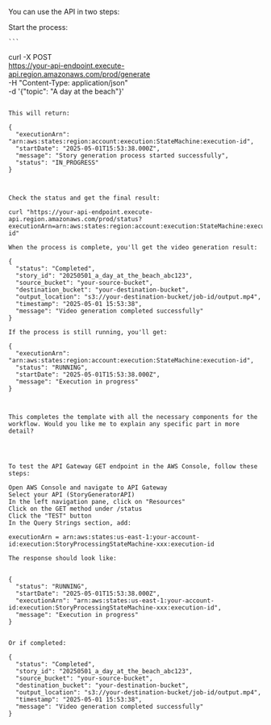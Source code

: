 You can use the API in two steps:

Start the process:

    ```
curl -X POST \
  https://your-api-endpoint.execute-api.region.amazonaws.com/prod/generate \
  -H "Content-Type: application/json" \
  -d '{"topic": "A day at the beach"}'
```
    
This will return:
    
{
  "executionArn": "arn:aws:states:region:account:execution:StateMachine:execution-id",
  "startDate": "2025-05-01T15:53:38.000Z",
  "message": "Story generation process started successfully",
  "status": "IN_PROGRESS"
}

  
    
Check the status and get the final result:
    
curl "https://your-api-endpoint.execute-api.region.amazonaws.com/prod/status?executionArn=arn:aws:states:region:account:execution:StateMachine:execution-id"
    
When the process is complete, you'll get the video generation result:
    
{
  "status": "Completed",
  "story_id": "20250501_a_day_at_the_beach_abc123",
  "source_bucket": "your-source-bucket",
  "destination_bucket": "your-destination-bucket",
  "output_location": "s3://your-destination-bucket/job-id/output.mp4",
  "timestamp": "2025-05-01 15:53:38",
  "message": "Video generation completed successfully"
}
    
If the process is still running, you'll get:
    
{
  "executionArn": "arn:aws:states:region:account:execution:StateMachine:execution-id",
  "status": "RUNNING",
  "startDate": "2025-05-01T15:53:38.000Z",
  "message": "Execution in progress"
}

    
    
This completes the template with all the necessary components for the workflow. Would you like me to explain any specific part in more detail?




To test the API Gateway GET endpoint in the AWS Console, follow these steps:

Open AWS Console and navigate to API Gateway
Select your API (StoryGeneratorAPI)
In the left navigation pane, click on "Resources"
Click on the GET method under /status
Click the "TEST" button
In the Query Strings section, add:
    
executionArn = arn:aws:states:us-east-1:your-account-id:execution:StoryProcessingStateMachine-xxx:execution-id

The response should look like:

    
{
  "status": "RUNNING",
  "startDate": "2025-05-01T15:53:38.000Z",
  "executionArn": "arn:aws:states:us-east-1:your-account-id:execution:StoryProcessingStateMachine-xxx:execution-id",
  "message": "Execution in progress"
}

    
Or if completed:
    
{
  "status": "Completed",
  "story_id": "20250501_a_day_at_the_beach_abc123",
  "source_bucket": "your-source-bucket",
  "destination_bucket": "your-destination-bucket",
  "output_location": "s3://your-destination-bucket/job-id/output.mp4",
  "timestamp": "2025-05-01 15:53:38",
  "message": "Video generation completed successfully"
}

    
